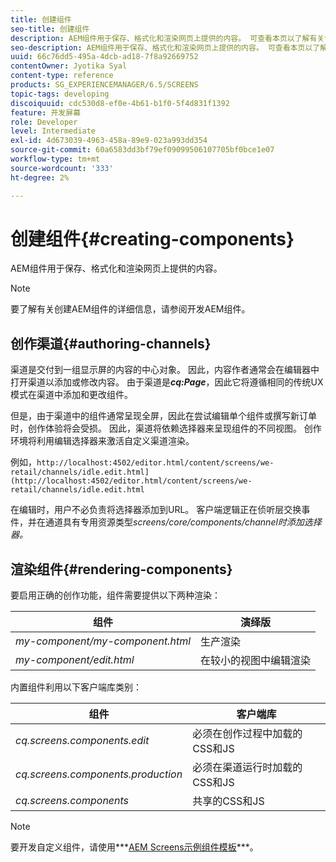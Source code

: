 ```yaml
---
title: 创建组件
seo-title: 创建组件
description: AEM组件用于保存、格式化和渲染网页上提供的内容。 可查看本页以了解有关创作渠道和渲染组件的信息。
seo-description: AEM组件用于保存、格式化和渲染网页上提供的内容。 可查看本页以了解有关创作渠道和渲染组件的信息。
uuid: 66c76dd5-495a-4dcb-ad18-7f8a92669752
contentOwner: Jyotika Syal
content-type: reference
products: SG_EXPERIENCEMANAGER/6.5/SCREENS
topic-tags: developing
discoiquuid: cdc530d8-ef0e-4b61-b1f0-5f4d831f1392
feature: 开发屏幕
role: Developer
level: Intermediate
exl-id: 4d673039-4963-458a-89e9-023a993dd354
source-git-commit: 60a6583dd3bf79ef09099506107705bf0bce1e07
workflow-type: tm+mt
source-wordcount: '333'
ht-degree: 2%

---
```


# 创建组件{#creating-components}

AEM组件用于保存、格式化和渲染网页上提供的内容。

>[!NOTE]
>
>要了解有关创建AEM组件的详细信息，请参阅开发AEM组件。

## 创作渠道{#authoring-channels}

渠道是交付到一组显示屏的内容的中心对象。 因此，内容作者通常会在编辑器中打开渠道以添加或修改内容。 由于渠道是&#x200B;***cq:Page***，因此它将遵循相同的传统UX模式在渠道中添加和更改组件。

但是，由于渠道中的组件通常呈现全屏，因此在尝试编辑单个组件或撰写新订单时，创作体验将会受损。 因此，渠道将依赖选择器来呈现组件的不同视图。 创作环境将利用编辑选择器来激活自定义渠道渲染。

例如，`http://localhost:4502/editor.html/content/screens/we-retail/channels/idle.edit.html](http://localhost:4502/editor.html/content/screens/we-retail/channels/idle.edit.html`

在编辑时，用户不必负责将选择器添加到URL。 客户端逻辑正在侦听层交换事件，并在通道具有专用资源类型&#x200B;*screens/core/components/channel时添加选择器。*

## 渲染组件{#rendering-components}

要启用正确的创作功能，组件需要提供以下两种渲染：

| **组件** | **演绎版** |
|---|---|
| *my-component/my-component.html* | 生产渲染 |
| *my-component/edit.html* | 在较小的视图中编辑渲染 |

内置组件利用以下客户端库类别：

| **组件** | **客户端库** |
|---|---|
| *cq.screens.components.edit* | 必须在创作过程中加载的CSS和JS |
| *cq.screens.components.production* | 必须在渠道运行时加载的CSS和JS |
| *cq.screens.components* | 共享的CSS和JS |

>[!NOTE]
>
>要开发自定义组件，请使用***[AEM Screens示例组件模板](https://github.com/Adobe-Marketing-Cloud/aem-screens-component-template)***。
